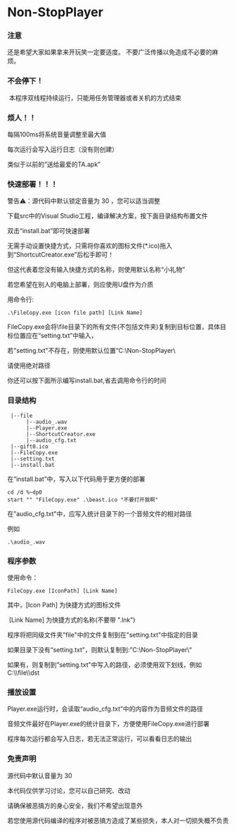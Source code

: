 # Non-StopPlayer


### 注意
还是希望大家如果拿来开玩笑一定要适度。
不要广泛传播以免造成不必要的麻烦。

### 不会停下！

​	本程序双线程持续运行，只能用任务管理器或者关机的方式结束

### 烦人！！

每隔100ms将系统音量调整至最大值

每次运行会写入运行日志（没有则创建）

类似于以前的“送给最爱的TA.apk”

### 快速部署！！！

警告⚠：源代码中默认锁定音量为 30 ，您可以适当调整

下载src中的Visual Studio工程，编译解决方案，按下面目录结构布置文件

双击“install.bat”即可快速部署

无需手动设置快捷方式，只需将你喜欢的图标文件(*.ico)拖入到“ShortcutCreator.exe”后松手即可！

但这代表着您没有输入快捷方式的名称，则使用默认名称“小礼物”

若您希望在别人的电脑上部署，则应使用U盘作为介质

用命令行:

```
.\FileCopy.exe [icon file path] [Link Name]
```

FileCopy.exe会将\file目录下的所有文件(不包括文件夹)复制到目标位置，具体目标位置应在“setting.txt”中输入，

若"setting.txt"不存在，则使用默认位置“C:\\Non-StopPlayer\\

请使用绝对路径

你还可以按下面所示编写install.bat,省去调用命令行的时间

### 目录结构

```
 |--file
      |--audio_.wav
      |--Player.exe
      |--ShortcutCreator.exe
      |--audio_cfg.txt
 |--gift0.ico
 |--FileCopy.exe
 |--setting.txt
 |--install.bat
```

在“install.bat”中，写入以下代码用于更方便的部署

```
cd /d %~dp0
start "" "FileCopy.exe" .\beast.ico "不要打开我啊"
```

在”audio_cfg.txt"中，应写入统计目录下的一个音频文件的相对路径

例如

```
.\audio_.wav
```



### 程序参数

使用命令：

```
FileCopy.exe [IconPath] [Link Name]
```

其中，[Icon Path] 为快捷方式的图标文件

​	    [Link Name] 为快捷方式的名称(不要带 ".lnk")

程序将把同级文件夹"file"中的文件复制到在"setting.txt"中指定的目录

如果目录下没有“setting.txt"，则默认复制到:”C:\\Non-StopPlayer\\“

如果有，则复制到”setting.txt"中写入的路径，必须使用双下划线，例如 C:\\\file\\\dst

### 播放设置

Player.exe运行时，会读取“audio_cfg.txt”中的内容作为音频文件的路径

音频文件最好在Player.exe的统计目录下，方便使用FileCopy.exe进行部署

程序每次运行都会写入日志，若无法正常运行，可以看看日志的输出

### 免责声明

源代码中默认音量为 30

本代码仅供学习讨论，您可以自己研究、改动

请确保被恶搞方的身心安全，我们不希望出现意外

若您使用源代码编译的程序对被恶搞方造成了某些损失，本人对一切损失概不负责